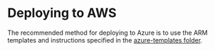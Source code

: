 # Deploying to AWS

The recommended method for deploying to Azure is to use the ARM templates and instructions specified in the [azure-templates folder](../azure-templates/README.md).